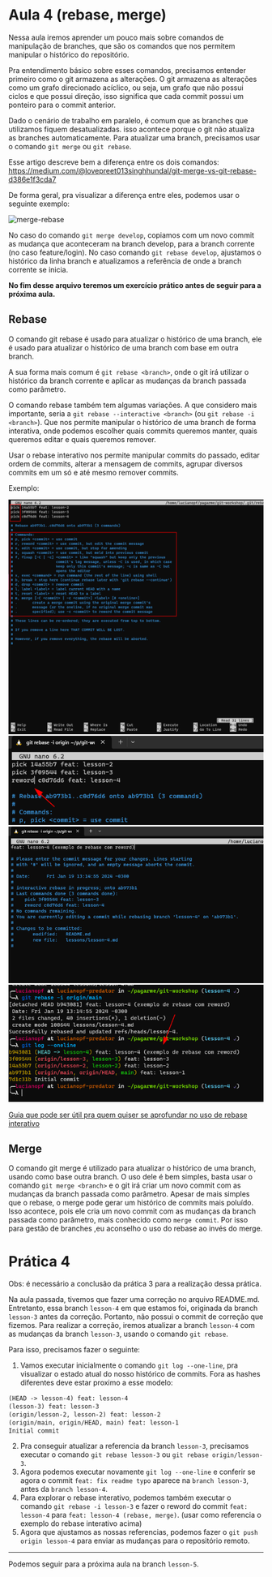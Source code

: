 # Aula 4 (rebase, merge)

Nessa aula iremos aprender um pouco mais sobre comandos de manipulação de branches, que são os comandos que nos permitem manipular o histórico do repositório.

Pra entendimento básico sobre esses comandos, precisamos entender primeiro como o git armazena as alterações. O git armazena as alterações como um grafo direcionado acíclico, ou seja, um grafo que não possui ciclos e que possui direção, isso significa que cada commit possui um ponteiro para o commit anterior.

Dado o cenário de trabalho em paralelo, é comum que as branches que utilizamos fiquem desatualizadas. isso acontece porque o git não atualiza as branches automaticamente. Para atualizar uma branch, precisamos usar o comando `git merge` ou `git rebase`.

Esse artigo descreve bem a diferença entre os dois comandos: https://medium.com/@lovepreet013singhhundal/git-merge-vs-git-rebase-d386e1f3cda7

De forma geral, pra visualizar a diferença entre eles, podemos usar o seguinte exemplo:

![merge-rebase](https://miro.medium.com/v2/resize:fit:720/format:webp/1*s9vhZ0Arc0ViAnl9ksy_Ew.png)

No caso do comando `git merge develop`, copiamos com um novo commit as mudança que aconteceram na branch develop, para a branch corrente (no caso feature/login). 
No caso comando `git rebase develop`, ajustamos o histórico da linha branch e atualizamos a referência de onde a branch corrente se inicia. 

**No fim desse arquivo teremos um exercício prático antes de seguir para a próxima aula.**

## Rebase

O comando git rebase é usado para atualizar o histórico de uma branch, ele é usado para atualizar o histórico de uma branch com base em outra branch.

A sua forma mais comum é `git rebase <branch>`, onde o git irá utilizar o histórico da branch corrente e aplicar as mudanças da branch passada como parâmetro.

O comando rebase também tem algumas variações. A que considero mais importante, seria a `git rebase --interactive <branch>` (ou `git rebase -i <branch>`). Que nos permite manipular o histórico de uma branch de forma interativa, onde podemos escolher quais commits queremos manter, quais queremos editar e quais queremos remover.

Usar o rebase interativo nos permite manipular commits do passado, editar ordem de commits, alterar a mensagem de commits, agrupar diversos commits em um só e até mesmo remover commits.

Exemplo:

![rebase_1](../images/rebase_i_1.png)
![rebase_1](../images/rebase_i_2.png)
![rebase_1](../images/rebase_i_3.png)
![rebase_1](../images/rebase_i_4.png)

[Guia que pode ser útil pra quem quiser se aprofundar no uso de rebase interativo](https://medium.com/@lukz/git-rebase-interactive-e-amend-para-uma-melhor-hist%C3%B3ria-no-seu-projeto-cb2f5c09b161)

## Merge

O comando git merge é utilizado para atualizar o histórico de uma branch, usando como base outra branch.
O uso dele é bem simples, basta usar o comando `git merge <branch>` e o git irá criar um novo commit com as mudanças da branch passada como parâmetro.
Apesar de mais simples que o rebase, o merge pode gerar um histórico de commits mais poluído. Isso acontece, pois ele cria um novo commit com as mudanças da branch passada como parâmetro, mais conhecido como `merge commit`.  Por isso para gestão de branches ,eu aconselho o uso do rebase ao invés do merge.

# Prática 4

Obs: é necessário a conclusão da prática 3 para a realização dessa prática.

Na aula passada, tivemos que fazer uma correção no arquivo README.md. Entretanto, essa branch `lesson-4` em que estamos foi, originada da branch `lesson-3` antes da correção. Portanto, não possui o commit de correção que fizemos. Para realizar a correção,  iremos  atualizar a branch `lesson-4` com as mudanças da branch `lesson-3`, usando o comando `git rebase`.

Para isso, precisamos fazer o seguinte:
1. Vamos executar inicialmente o comando `git log --one-line`, pra visualizar o estado atual do nosso histórico de commits.
Fora as hashes diferentes deve estar proximo a esse modelo:
```text
(HEAD -> lesson-4) feat: lesson-4
(lesson-3) feat: lesson-3
(origin/lesson-2, lesson-2) feat: lesson-2
(origin/main, origin/HEAD, main) feat: lesson-1
Initial commit
```
2. Pra conseguir atualizar a referencia da branch `lesson-3`, precisamos executar o comando `git rebase lesson-3` ou `git rebase origin/lesson-3`.
3. Agora podemos executar novamente `git log --one-line` e conferir se agora o commit `feat: fix readme typo` aparece na `branch lesson-3`, antes da `branch lesson-4`.
4. Para explorar o rebase interativo, podemos também executar o comando `git rebase -i lesson-3` e fazer o reword do commit `feat: lesson-4` para `feat: lesson-4 (rebase, merge)`. (usar como referencia o exemplo do rebase interativo acima)
5. Agora que ajustamos as nossas referencias, podemos fazer o `git push origin lesson-4` para enviar as mudanças para o repositório remoto.

--- 

Podemos seguir para a próxima aula na branch `lesson-5`.